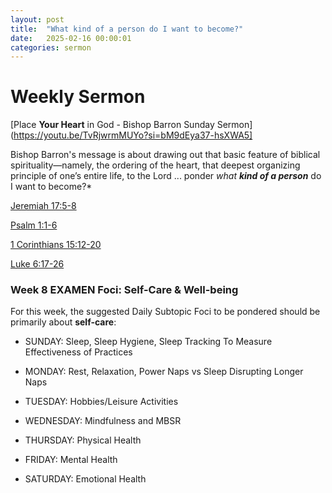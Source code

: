 ```yaml
---
layout: post
title:  "What kind of a person do I want to become?"
date:   2025-02-16 00:00:01
categories: sermon
---
```



# Weekly Sermon

[Place **Your Heart** in God - Bishop Barron Sunday Sermon](https://youtu.be/TvRjwrmMUYo?si=bM9dEya37-hsXWA5]

Bishop Barron's message is about drawing out that basic feature of biblical spirituality—namely, the ordering of the heart, that deepest organizing principle of one’s entire life, to the Lord ... ponder *what* ***kind of a person*** do I want to become?*

[Jeremiah 17:5-8](https://www.biblegateway.com/passage/?search=Jeremiah%2017%3A5-8&version=NRSVCE)

[Psalm 1:1-6](https://www.biblegateway.com/passage/?search=Psalm%201%3A1-6&version=NRSVCE)

[1 Corinthians 15:12-20](https://www.biblegateway.com/passage/?search=1%20Corinthians%2015%3A12-20&version=NRSVCE)

[Luke 6:17-26](https://www.biblegateway.com/passage/?search=Luke%206%3A17-26&version=NRSVCE)

### Week 8 EXAMEN Foci: Self-Care & Well-being

For this week, the suggested Daily Subtopic Foci to be pondered should be primarily about **self-care**:

* SUNDAY: Sleep, Sleep Hygiene, Sleep Tracking To Measure Effectiveness of Practices

* MONDAY: Rest, Relaxation, Power Naps vs Sleep Disrupting Longer Naps

* TUESDAY: Hobbies/Leisure Activities

* WEDNESDAY: Mindfulness and MBSR

* THURSDAY: Physical Health

* FRIDAY: Mental Health

* SATURDAY: Emotional Health
